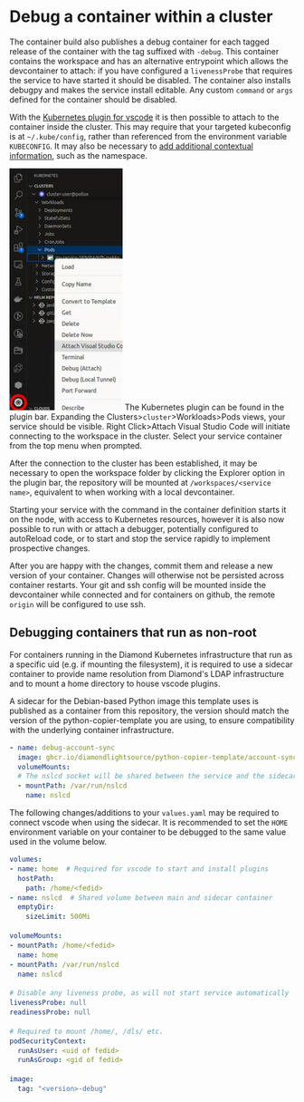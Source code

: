 # Debug a container within a cluster

The container build also publishes a debug container for each tagged release of the container with the tag suffixed with `-debug`. This container contains the workspace and has an alternative entrypoint which allows the devcontainer to attach: if you have configured a `livenessProbe` that requires the service to have started it should be disabled. The container also installs debugpy and makes the service install editable. Any custom `command` or `args` defined for the container should be disabled.

With the [Kubernetes plugin for vscode](https://marketplace.visualstudio.com/items?itemName=ms-kubernetes-tools.vscode-kubernetes-tools) it is then possible to attach to the container inside the cluster. This may require that your targeted kubeconfig is at `~/.kube/config`, rather than referenced from the environment variable `KUBECONFIG`. It may also be necessary to [add additional contextual information](https://kubernetes.io/docs/reference/kubectl/generated/kubectl_config/kubectl_config_set-context/), such as the namespace.

![Location of the Kubernetes plugin in the plugin bar (screen left), with the Clusters>cluster>Workloads>Pods views expanded out to show a pod named "my-service", overlaid with a dropdown box, with "Attach Visual Studio Code" highlighted](../images/debugging-kubernetes.jpg)
The Kubernetes plugin can be found in the plugin bar. Expanding the Clusters>`cluster`>Workloads>Pods views, your service should be visible. Right Click>Attach Visual Studio Code will initiate connecting to the workspace in the cluster. Select your service container from the top menu when prompted.

After the connection to the cluster has been established, it may be necessary to open the workspace folder by clicking the Explorer option in the plugin bar, the repository will be mounted at `/workspaces/<service name>`, equivalent to when working with a local devcontainer.

Starting your service with the command in the container definition starts it on the node, with access to Kubernetes resources, however it is also now possible to run with or attach a debugger, potentially configured to autoReload code, or to start and stop the service rapidly to implement prospective changes.

After you are happy with the changes, commit them and release a new version of your container. Changes will otherwise not be persisted across container restarts. Your git and ssh config will be mounted inside the devcontainer while connected and for containers on github, the remote `origin` will be configured to use ssh.

## Debugging containers that run as non-root
For containers running in the Diamond Kubernetes infrastructure that run as a specific uid (e.g. if mounting the filesystem), it is required to use a sidecar container to provide name resolution from Diamond's LDAP infrastructure and to mount a home directory to house vscode plugins. 

A sidecar for the Debian-based Python image this template uses is published as a container from this repository, the version should match the version of the python-copier-template you are using, to ensure compatibility with the underlying container infrastructure.

```yaml
- name: debug-account-sync
  image: ghcr.io/diamondlightsource/python-copier-template/account-sync:<version>
  volumeMounts:
  # The nslcd socket will be shared between the service and the sidecar
  - mountPath: /var/run/nslcd
    name: nslcd
```

The following changes/additions to your `values.yaml` may be required to connect vscode when using the sidecar.
It is recommended to set the `HOME` environment variable on your container to be debugged to the same value used in the volume below.

```yaml
volumes:
- name: home  # Required for vscode to start and install plugins
  hostPath:
    path: /home/<fedid>
- name: nslcd  # Shared volume between main and sidecar container
  emptyDir:
    sizeLimit: 500Mi

volumeMounts:
- mountPath: /home/<fedid>
  name: home
- mountPath: /var/run/nslcd
  name: nslcd

# Disable any liveness probe, as will not start service automatically
livenessProbe: null
readinessProbe: null

# Required to mount /home/, /dls/ etc.
podSecurityContext:
  runAsUser: <uid of fedid>
  runAsGroup: <gid of fedid>

image:
  tag: "<version>-debug"
```
